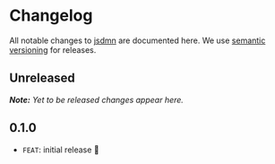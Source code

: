 # Changelog

All notable changes to [jsdmn](https://github.com/barmac/jsdmn) are documented here. We use [semantic versioning](http://semver.org/) for releases.

## Unreleased

___Note:__ Yet to be released changes appear here._

## 0.1.0

* `FEAT`: initial release :tada:
